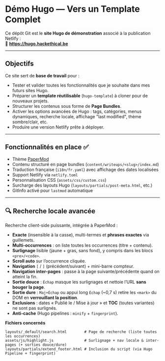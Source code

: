 # Démo Hugo — Vers un Template Complet

Ce dépôt Git est le **site Hugo de démonstration** associé à la publication Netlify :  
📍 **https://hugo.hackethical.be**

---

## Objectifs

Ce site sert de **base de travail** pour :

- Tester et valider toutes les fonctionnalités que je souhaite dans mes futurs sites Hugo.
- Préparer un **template réutilisable** (`hugo-template`) à cloner pour de nouveaux projets.
- Structurer les contenus sous forme de **Page Bundles**.
- Activer les options avancées de Hugo : tags, catégories, menus dynamiques, recherche locale, affichage "last modified", thème sombre/clair, etc.
- Produire une version Netlify prête à déployer.

---

## Fonctionnalités en place ✅

- Thème [PaperMod](https://github.com/adityatelange/hugo-PaperMod)
- Contenu structuré en page bundles (`content/writeups/<slug>/index.md`)
- Traduction française (`i18n/fr.yaml`) avec affichage des dates localisées
- Support Netlify via `netlify.toml`
- Personnalisation CSS (`assets/css/custom.css`)
- Surcharge des layouts Hugo (`layouts/partials/post-meta.html`, etc.)
- GitInfo activé pour `lastmod` automatique

---

## 🔍 Recherche locale avancée

Recherche client-side puissante, intégrée à PaperMod :

- **Exacte** (insensible à la casse), multi-termes et **phrases exactes** via guillemets.  
- **Multi-occurrences** : on liste toutes les occurrences (titre + contenu).  
- **Surlignage** lisible (jaune + gras, sans fond), y compris dans les blocs `<pre>/<code>`.  
- **Scroll auto** sur l’occurrence cliquée.  
- **Navigation** `[` / `]` (précédent/suivant) + mini-barre compteur.  
- **Navigation inter-pages** : passe à la page suivante/précédente quand on atteint la fin.  
- **Sortie douce** : `Échap` masque les surlignages et nettoie l’URL **sans bouger la page**.  
- **Sortie dure** : `Maj+Échap` ou appui long `Échap` (~0,7 s) retire les `<mark>` du DOM en **verrouillant la position**.  
- **Exclusions** : dates « Publié le / Mise à jour » et **TOC** (toutes variantes) ne sont pas surlignés.  
- **Anti-cache** (Hugo pipelines : `minify` + `fingerprint`).

**Fichiers concernés**
```text
layouts/_default/search.html        # Page de recherche (liste toutes les occurrences)
assets/js/highlight.js              # Surlignage + nav locale & inter-pages (+ sorties douce/dure)
layouts/partials/extend_footer.html # Inclusion du script (via Hugo Pipeline + fingerprint)
